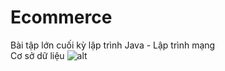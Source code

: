 # Ecommerce
Bài tập lớn cuối kỳ lập trình Java - Lập trình mạng <br>
Cơ sở dữ liệu
![alt](https://i.imgur.com/q6VpXLo.png)
